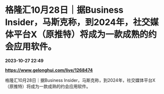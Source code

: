 # 格隆汇10月28日｜据Business Insider，马斯克称，到2024年，社交媒体平台X（原推特）将成为一款成熟的约会应用软件。

**2023-10-27 22:49**

**https://www.gelonghui.com/live/1268474**

格隆汇10月28日｜据Business Insider，马斯克称，到2024年，社交媒体平台X（原推特）将成为一款成熟的约会应用软件。